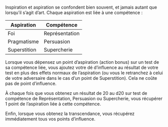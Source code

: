﻿---
id: subclass_scheming_artist_fr.md#transcendé-par-l’art
name: Transcendé par l’art
---

Inspiration et aspiration se confondent bien souvent, et jamais autant que lorsqu’il s’agit d’art. Chaque aspiration est liée à une compétence :

|Aspiration|Compétence|
|---|---|
|Foi|Représentation|
|Pragmatisme|Persuasion|
|Superstition|Supercherie|

Lorsque vous dépensez un point d’aspiration (action bonus) sur un test de sa compétence liée, vous ajoutez votre dé d’influence au résultat de votre test en plus des effets normaux de l’aspiration (ou vous le retranchez à celui de votre adversaire dans le cas d’un point de Superstition). Cela ne coûte pas de point d’influence.

À chaque fois que vous obtenez un résultat de 20 au d20 sur test de compétence de Représentation, Persuasion ou Supercherie, vous récupérer 1 point de l’aspiration liée à cette compétence.

Enfin, lorsque vous obtenez la transcendance, vous récupérez immédiatement tous vos points d’influence.

